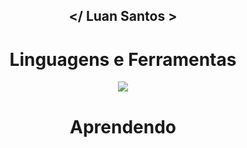 ## <p align="center"> </ Luan Santos > </p>

<div align="center">
  <h1>Linguagens e Ferramentas</h1>
  <p align="center">
    <img src="https://skillicons.dev/icons?i=typescript,js,html,css,bootstrap,php,mysql,tailwind,sass">
  </p>
</div>

<div align="center">
  <h1>Aprendendo</h1>
  <p align="center">
  </p>
</div>

